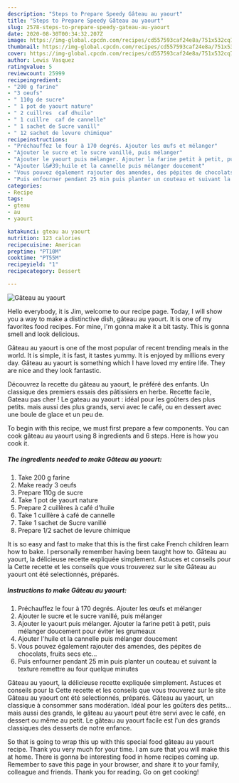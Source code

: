 ```yaml
---
description: "Steps to Prepare Speedy Gâteau au yaourt"
title: "Steps to Prepare Speedy Gâteau au yaourt"
slug: 2578-steps-to-prepare-speedy-gateau-au-yaourt
date: 2020-08-30T00:34:32.207Z
image: https://img-global.cpcdn.com/recipes/cd557593caf24e8a/751x532cq70/gateau-au-yaourt-photo-principale-de-la-recette.jpg
thumbnail: https://img-global.cpcdn.com/recipes/cd557593caf24e8a/751x532cq70/gateau-au-yaourt-photo-principale-de-la-recette.jpg
cover: https://img-global.cpcdn.com/recipes/cd557593caf24e8a/751x532cq70/gateau-au-yaourt-photo-principale-de-la-recette.jpg
author: Lewis Vasquez
ratingvalue: 5
reviewcount: 25999
recipeingredient:
- "200 g farine"
- "3 oeufs"
- " 110g de sucre"
- " 1 pot de yaourt nature"
- " 2 cuillres  caf dhuile"
- " 1 cuillre  caf de cannelle"
- " 1 sachet de Sucre vanill"
- " 12 sachet de levure chimique"
recipeinstructions:
- "Préchauffez le four à 170 degrés. Ajouter les œufs et mélanger"
- "Ajouter le sucre et le sucre vanillé, puis mélanger"
- "Ajouter le yaourt puis mélanger. Ajouter la farine petit à petit, puis mélanger doucement pour éviter les grumeaux"
- "Ajouter l&#39;huile et la cannelle puis mélanger doucement"
- "Vous pouvez également rajouter des amendes, des pépites de chocolats, fruits secs etc..."
- "Puis enfourner pendant 25 min puis planter un couteau et suivant la texture remettre au four quelque minutes"
categories:
- Recipe
tags:
- gteau
- au
- yaourt

katakunci: gteau au yaourt 
nutrition: 123 calories
recipecuisine: American
preptime: "PT10M"
cooktime: "PT55M"
recipeyield: "1"
recipecategory: Dessert

---
```



![Gâteau au yaourt](https://img-global.cpcdn.com/recipes/cd557593caf24e8a/751x532cq70/gateau-au-yaourt-photo-principale-de-la-recette.jpg)

Hello everybody, it is Jim, welcome to our recipe page. Today, I will show you a way to make a distinctive dish, gâteau au yaourt. It is one of my favorites food recipes. For mine, I'm gonna make it a bit tasty. This is gonna smell and look delicious.

Gâteau au yaourt is one of the most popular of recent trending meals in the world. It is simple, it is fast, it tastes yummy. It is enjoyed by millions every day. Gâteau au yaourt is something which I have loved my entire life. They are nice and they look fantastic.

Découvrez la recette du gâteau au yaourt, le préféré des enfants. Un classique des premiers essais des pâtissiers en herbe. Recette facile, Gateau pas cher ! Le gateau au yaourt : idéal pour les goûters des plus petits. mais aussi des plus grands, servi avec le café, ou en dessert avec une boule de glace et un peu de.


To begin with this recipe, we must first prepare a few components. You can cook gâteau au yaourt using 8 ingredients and 6 steps. Here is how you cook it.

<!--inarticleads1-->

##### The ingredients needed to make Gâteau au yaourt:

1. Take 200 g farine
1. Make ready 3 oeufs
1. Prepare  110g de sucre
1. Take  1 pot de yaourt nature
1. Prepare  2 cuillères à café d&#39;huile
1. Take  1 cuillère à café de cannelle
1. Take  1 sachet de Sucre vanillé
1. Prepare  1/2 sachet de levure chimique


It is so easy and fast to make that this is the first cake French children learn how to bake. I personally remember having been taught how to. Gâteau au yaourt, la délicieuse recette expliquée simplement. Astuces et conseils pour la Cette recette et les conseils que vous trouverez sur le site Gâteau au yaourt ont été selectionnés, préparés. 

<!--inarticleads2-->

##### Instructions to make Gâteau au yaourt:

1. Préchauffez le four à 170 degrés. Ajouter les œufs et mélanger
1. Ajouter le sucre et le sucre vanillé, puis mélanger
1. Ajouter le yaourt puis mélanger. Ajouter la farine petit à petit, puis mélanger doucement pour éviter les grumeaux
1. Ajouter l&#39;huile et la cannelle puis mélanger doucement
1. Vous pouvez également rajouter des amendes, des pépites de chocolats, fruits secs etc...
1. Puis enfourner pendant 25 min puis planter un couteau et suivant la texture remettre au four quelque minutes


Gâteau au yaourt, la délicieuse recette expliquée simplement. Astuces et conseils pour la Cette recette et les conseils que vous trouverez sur le site Gâteau au yaourt ont été selectionnés, préparés. Gâteau au yaourt, un classique à consommer sans modération. Idéal pour les goûters des petits… mais aussi des grands, le gâteau au yaourt peut être servi avec le café, en dessert ou même au petit. Le gâteau au yaourt facile est l&#39;un des grands classiques des desserts de notre enfance. 

So that is going to wrap this up with this special food gâteau au yaourt recipe. Thank you very much for your time. I am sure that you will make this at home. There is gonna be interesting food in home recipes coming up. Remember to save this page in your browser, and share it to your family, colleague and friends. Thank you for reading. Go on get cooking!
